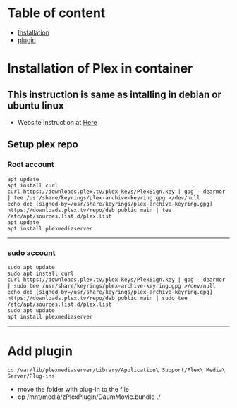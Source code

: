# Table of content
- [Installation](#installation)
- [plugin](#plugin)

<a id='installation'></a>
# Installation of Plex in container

## This instruction is same as intalling in debian or ubuntu linux
- Website Instruction at [Here](https://pimylifeup.com/ubuntu-plex-media-server/)

## Setup plex repo
### Root account
```
apt update
apt install curl
curl https://downloads.plex.tv/plex-keys/PlexSign.key | gpg --dearmor | tee /usr/share/keyrings/plex-archive-keyring.gpg >/dev/null
echo deb [signed-by=/usr/share/keyrings/plex-archive-keyring.gpg] https://downloads.plex.tv/repo/deb public main | tee /etc/apt/sources.list.d/plex.list
apt update
apt install plexmediaserver
```

---

### sudo account
```
sudo apt update
sudo apt install curl
curl https://downloads.plex.tv/plex-keys/PlexSign.key | gpg --dearmor | sudo tee /usr/share/keyrings/plex-archive-keyring.gpg >/dev/null
echo deb [signed-by=/usr/share/keyrings/plex-archive-keyring.gpg] https://downloads.plex.tv/repo/deb public main | sudo tee /etc/apt/sources.list.d/plex.list
sudo apt update
apt install plexmediaserver
```

---

<a id='plugin'></a>
# Add plugin
```
cd /var/lib/plexmediaserver/Library/Application\ Support/Plex\ Media\ Server/Plug-ins
```
- move the folder with plug-in to the file
- cp /mnt/media/zPlexPlugin/DaumMovie.bundle ./
